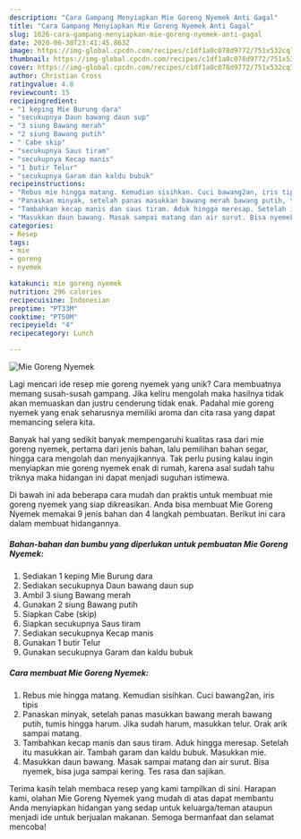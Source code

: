 ```yaml
---
description: "Cara Gampang Menyiapkan Mie Goreng Nyemek Anti Gagal"
title: "Cara Gampang Menyiapkan Mie Goreng Nyemek Anti Gagal"
slug: 1626-cara-gampang-menyiapkan-mie-goreng-nyemek-anti-gagal
date: 2020-06-30T23:41:45.863Z
image: https://img-global.cpcdn.com/recipes/c1df1a0c078d9772/751x532cq70/mie-goreng-nyemek-foto-resep-utama.jpg
thumbnail: https://img-global.cpcdn.com/recipes/c1df1a0c078d9772/751x532cq70/mie-goreng-nyemek-foto-resep-utama.jpg
cover: https://img-global.cpcdn.com/recipes/c1df1a0c078d9772/751x532cq70/mie-goreng-nyemek-foto-resep-utama.jpg
author: Christian Cross
ratingvalue: 4.8
reviewcount: 15
recipeingredient:
- "1 keping Mie Burung dara"
- "secukupnya Daun bawang daun sup"
- "3 siung Bawang merah"
- "2 siung Bawang putih"
- " Cabe skip"
- "secukupnya Saus tiram"
- "secukupnya Kecap manis"
- "1 butir Telur"
- "secukupnya Garam dan kaldu bubuk"
recipeinstructions:
- "Rebus mie hingga matang. Kemudian sisihkan. Cuci bawang2an, iris tipis"
- "Panaskan minyak, setelah panas masukkan bawang merah bawang putih, tumis hingga harum. Jika sudah harum, masukkan telur. Orak arik sampai matang."
- "Tambahkan kecap manis dan saus tiram. Aduk hingga meresap. Setelah itu masukkan air. Tambah garam dan kaldu bubuk. Masukkan mie."
- "Masukkan daun bawang. Masak sampai matang dan air surut. Bisa nyemek, bisa juga sampai kering. Tes rasa dan sajikan."
categories:
- Resep
tags:
- mie
- goreng
- nyemek

katakunci: mie goreng nyemek 
nutrition: 296 calories
recipecuisine: Indonesian
preptime: "PT33M"
cooktime: "PT50M"
recipeyield: "4"
recipecategory: Lunch

---
```



![Mie Goreng Nyemek](https://img-global.cpcdn.com/recipes/c1df1a0c078d9772/751x532cq70/mie-goreng-nyemek-foto-resep-utama.jpg)

Lagi mencari ide resep mie goreng nyemek yang unik? Cara membuatnya memang susah-susah gampang. Jika keliru mengolah maka hasilnya tidak akan memuaskan dan justru cenderung tidak enak. Padahal mie goreng nyemek yang enak seharusnya memiliki aroma dan cita rasa yang dapat memancing selera kita.

Banyak hal yang sedikit banyak mempengaruhi kualitas rasa dari mie goreng nyemek, pertama dari jenis bahan, lalu pemilihan bahan segar, hingga cara mengolah dan menyajikannya. Tak perlu pusing kalau ingin menyiapkan mie goreng nyemek enak di rumah, karena asal sudah tahu triknya maka hidangan ini dapat menjadi suguhan istimewa.




Di bawah ini ada beberapa cara mudah dan praktis untuk membuat mie goreng nyemek yang siap dikreasikan. Anda bisa membuat Mie Goreng Nyemek memakai 9 jenis bahan dan 4 langkah pembuatan. Berikut ini cara dalam membuat hidangannya.

<!--inarticleads1-->

##### Bahan-bahan dan bumbu yang diperlukan untuk pembuatan Mie Goreng Nyemek:

1. Sediakan 1 keping Mie Burung dara
1. Sediakan secukupnya Daun bawang daun sup
1. Ambil 3 siung Bawang merah
1. Gunakan 2 siung Bawang putih
1. Siapkan  Cabe (skip)
1. Siapkan secukupnya Saus tiram
1. Sediakan secukupnya Kecap manis
1. Gunakan 1 butir Telur
1. Gunakan secukupnya Garam dan kaldu bubuk




<!--inarticleads2-->

##### Cara membuat Mie Goreng Nyemek:

1. Rebus mie hingga matang. Kemudian sisihkan. Cuci bawang2an, iris tipis
1. Panaskan minyak, setelah panas masukkan bawang merah bawang putih, tumis hingga harum. Jika sudah harum, masukkan telur. Orak arik sampai matang.
1. Tambahkan kecap manis dan saus tiram. Aduk hingga meresap. Setelah itu masukkan air. Tambah garam dan kaldu bubuk. Masukkan mie.
1. Masukkan daun bawang. Masak sampai matang dan air surut. Bisa nyemek, bisa juga sampai kering. Tes rasa dan sajikan.




Terima kasih telah membaca resep yang kami tampilkan di sini. Harapan kami, olahan Mie Goreng Nyemek yang mudah di atas dapat membantu Anda menyiapkan hidangan yang sedap untuk keluarga/teman ataupun menjadi ide untuk berjualan makanan. Semoga bermanfaat dan selamat mencoba!
